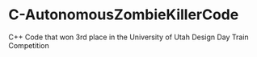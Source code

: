 C-AutonomousZombieKillerCode
============================

C++ Code that won 3rd place in the University of Utah Design Day Train Competition
